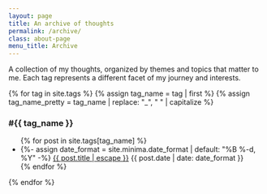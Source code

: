 ```yaml
---
layout: page
title: An archive of thoughts
permalink: /archive/
class: about-page
menu_title: Archive
---
```


<p>A collection of my thoughts, organized by themes and topics that matter to me. Each tag represents a different facet of my journey and interests.</p>

<div id="tags-list">
{% for tag in site.tags %}
  {% assign tag_name = tag | first %}
  {% assign tag_name_pretty = tag_name | replace: "_", " " | capitalize %}
  <div class="tag-list">
    <h3 class="post-list-heading">#{{ tag_name }}</h3>
    <ul class="post-list post-list-narrow">
    {% for post in site.tags[tag_name] %}
      <li>
        {%- assign date_format = site.minima.date_format | default: "%B %-d, %Y" -%}
        <a href="{{ post.url | relative_url }}">{{ post.title | escape }}</a>
        <span class="post-meta">{{ post.date | date: date_format }}</span>
      </li>
    {% endfor %}
    </ul>
  </div>
{% endfor %}
</div>